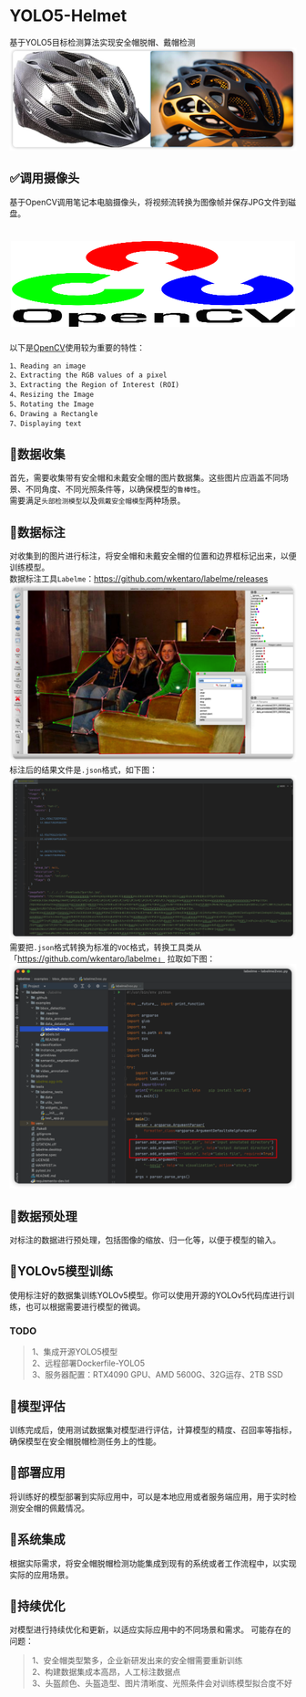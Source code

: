 # YOLO5-Helmet
基于YOLO5目标检测算法实现安全帽脱帽、戴帽检测
![](readmePicture/HatDEMO.png)

## ✅调用摄像头
基于OpenCV调用笔记本电脑摄像头，将视频流转换为图像帧并保存JPG文件到磁盘。

<h1 align="center">
 <img alt="opencv-python" height="150" src="readmePicture/OpenCV.svg" title="OpenCV" width="500"/><br>
</h1>

以下是[OpenCV](https://www.geeksforgeeks.org/introduction-to-opencv/)使用较为重要的特性：<br>
```markdown
1、Reading an image
2、Extracting the RGB values of a pixel
3、Extracting the Region of Interest (ROI)
4、Resizing the Image
5、Rotating the Image
6、Drawing a Rectangle
7、Displaying text
```

## 📌数据收集
首先，需要收集带有安全帽和未戴安全帽的图片数据集。这些图片应涵盖不同场景、不同角度、不同光照条件等，以确保模型的`鲁棒性`。<br>
需要满足`头部检测模型`以及`佩戴安全帽模型`两种场景。<br>

## 📌数据标注 
对收集到的图片进行标注，将安全帽和未戴安全帽的位置和边界框标记出来，以便训练模型。<br>
数据标注工具`Labelme`：https://github.com/wkentaro/labelme/releases <br>
<img alt="opencv-python" src="readmePicture/annotation.png" title="OpenCV"/><br>
标注后的结果文件是`.json`格式，如下图：<br>
<img alt="opencv-python" src="readmePicture/labelmeSourceFile.png" title="OpenCV"/><br>
需要把`.json`格式转换为标准的`VOC`格式，转换工具类从 「https://github.com/wkentaro/labelme」 拉取如下图：<br>
<img alt="opencv-python" src="readmePicture/labelme2voc.png" title="OpenCV"/><br>


## 📌数据预处理
对标注的数据进行预处理，包括图像的缩放、归一化等，以便于模型的输入。

## 📌YOLOv5模型训练
使用标注好的数据集训练YOLOv5模型。你可以使用开源的YOLOv5代码库进行训练，也可以根据需要进行模型的微调。
### TODO
> 1、集成开源YOLO5模型
> <br>
> 2、远程部署Dockerfile-YOLO5
> <br>
> 3、服务器配置：RTX4090 GPU、AMD 5600G、32G运存、2TB SSD
> 


## 📌模型评估
训练完成后，使用测试数据集对模型进行评估，计算模型的精度、召回率等指标，确保模型在安全帽脱帽检测任务上的性能。

## 📌部署应用
将训练好的模型部署到实际应用中，可以是本地应用或者服务端应用，用于实时检测安全帽的佩戴情况。

## 📌系统集成
根据实际需求，将安全帽脱帽检测功能集成到现有的系统或者工作流程中，以实现实际的应用场景。

## 📌持续优化
对模型进行持续优化和更新，以适应实际应用中的不同场景和需求。
可能存在的问题：<br>
> 1、安全帽类型繁多，企业新研发出来的安全帽需要重新训练<br>
> 2、构建数据集成本高昂，人工标注数据点<br>
> 3、头盔颜色、头盔造型、图片清晰度、光照条件会对训练模型拟合度不好<br>
